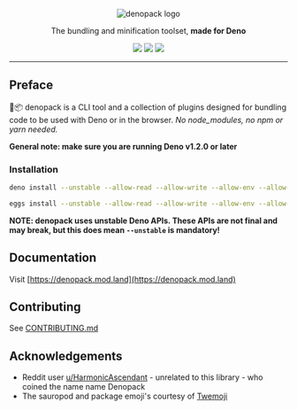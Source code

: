 <p align="center">
   <img src="https://github.com/denofn/denopack/raw/main/.github/denopack_logo.png" alt="denopack logo" />
</p>
<p align="center">The bundling and minification toolset, <strong>made for Deno</strong></p>
<p align="center">
   <img src="https://img.shields.io/github/v/tag/denofn/denopack?label=latest&labelColor=black&style=flat&color=teal" />
   <a href="https://deno.land/x/denopack"><img src="https://img.shields.io/badge/Available%20on-deno.land/x-teal.svg?style=flat&logo=deno&labelColor=black" /></a>
   <a href="https://nest.land/package/denopack"><img src="https://nest.land/badge.svg" /></a>
</p>

---

## Preface

🦕📦 denopack is a CLI tool and a collection of plugins designed for bundling code to be used with Deno or in the browser. _No node_modules, no npm or yarn needed._

**General note: make sure you are running Deno v1.2.0 or later**

### Installation

```sh
deno install --unstable --allow-read --allow-write --allow-env --allow-net -n denopack https://deno.land/x/denopack@0.6.0/cli.ts
```

```sh
eggs install --unstable --allow-read --allow-write --allow-env --allow-net -n denopack https://x.nest.land/denopack@0.6.0/cli.ts
```

**NOTE: denopack uses unstable Deno APIs. These APIs are not final and may break, but this does mean `--unstable` is mandatory!**

## Documentation

Visit [https://denopack.mod.land](https://denopack.mod.land)

## Contributing

See [CONTRIBUTING.md](./CONTRIBUTING.md)

## Acknowledgements

- Reddit user [u/HarmonicAscendant](https://www.reddit.com/r/Deno/comments/hlm7dd/any_frontend_build_tools_for_deno_yet/) - unrelated to this library - who coined the name name Denopack
- The sauropod and package emoji's courtesy of [Twemoji](https://twemoji.twitter.com/)
